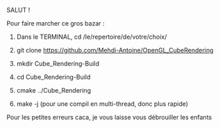 SALUT !

Pour faire marcher ce gros bazar :


1) Dans le TERMINAL, cd /le/repertoire/de/votre/choix/

2) git clone https://github.com/Mehdi-Antoine/OpenGL_CubeRendering

3) mkdir Cube_Rendering-Build

4) cd Cube_Rendering-Build

5) cmake ../Cube_Rendering

6) make -j (pour une compil en multi-thread, donc plus rapide)


Pour les petites erreurs caca, je vous laisse vous débrouiller les enfants


